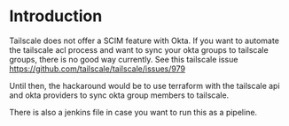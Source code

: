 # Introduction

Tailscale does not offer a SCIM feature with Okta. If you want to automate the tailscale acl process and want to sync your okta groups to tailscale groups, there is no good way currently. 
See this tailscale issue https://github.com/tailscale/tailscale/issues/979

Until then, the hackaround would be to use terraform with the tailscale api and okta providers to sync okta group members to tailscale.

There is also a jenkins file in case you want to run this as a pipeline.
